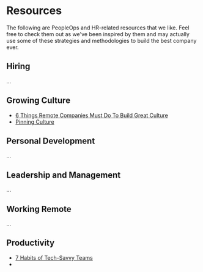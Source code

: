 # Resources

The following are PeopleOps and HR-related resources that we like. Feel free to check them out as we've been inspired by them and may actually use some of these strategies and methodologies to build the best company ever.

## Hiring

...

## Growing Culture

- [6 Things Remote Companies Must Do To Build Great Culture](https://www.invisionapp.com/blog/remote-company-culture/)
- [Pinning Culture](https://blog.pinpt.co/pinning-culture/)

## Personal Development

...

## Leadership and Management

...

## Working Remote

...

## Productivity

- [7 Habits of Tech-Savvy Teams](https://themission.co/the-seven-habits-of-tech-savvy-teams-aa89f5f75635)
- 
